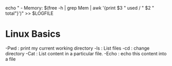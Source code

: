 echo "  - Memory: $(free -h | grep Mem | awk '{print $3 \" used / \" $2 \" total\"}')" >> $LOGFILE
# Linux Basics
-Pwd : print my current working directory
-ls : List files
-cd : change directory
-Cat : List content in a particular file.
-Echo : echo this content into a file
